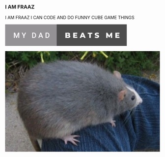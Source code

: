 ### I AM FRAAZ
I AM FRAAZ I CAN CODE AND DO FUNNY CUBE GAME THINGS

 <a href="http://9b9t.com/"><img src="https://raw.githubusercontent.com/realfraze/realfraze/main/my-dad-beats-me.svg" alt="help m e"/></a>

![whatever you do dont open this with winrar](https://raw.githubusercontent.com/realfraze/realfraze/main/bigrat.jpg)
